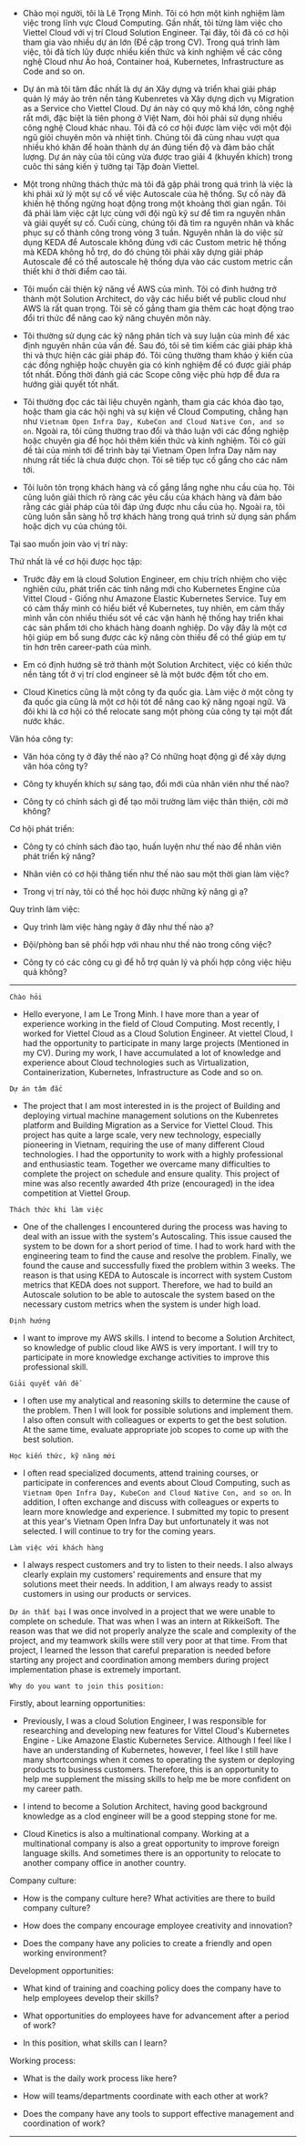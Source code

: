- Chào mọi người, tôi là Lê Trọng Minh. Tôi có hơn một kinh nghiệm làm việc trong lĩnh vực Cloud Computing. Gần nhất, tôi từng làm việc cho Viettel Cloud với vị trí Cloud Solution Engineer. Tại đây, tôi đã có cơ hội tham gia vào nhiều dự án lớn (Đề cập trong CV). Trong quá trình làm việc, tôi đã tích lũy được nhiều kiến thức và kinh nghiệm về các công nghệ Cloud như Ảo hoá, Container hoá, Kubernetes, Infrastructure as Code and so on.

- Dự án mà tôi tâm đắc nhất là dự án Xây dựng và triển khai giải pháp quản lý máy ảo trên nền tảng Kubenretes và Xây dựng dịch vụ Migration as a Service cho Viettel Cloud. Dự án này có quy mô khá lớn, công nghệ rất mới, đặc biệt là tiên phong ở Việt Nam, đòi hỏi phải sử dụng nhiều công nghệ Cloud khác nhau. Tôi đã có cơ hội được làm việc với một đội ngũ giỏi chuyên môn và nhiệt tình. Chúng tôi đã cùng nhau vượt qua nhiều khó khăn để hoàn thành dự án đúng tiến độ và đảm bảo chất lượng. Dự án này của tôi cũng vừa được trao giải 4 (khuyến khích) trong cuôc thi sáng kiến ý tưởng tại Tập đoàn Viettel.

- Một trong những thách thức mà tôi đã gặp phải trong quá trình là việc là khi phải xử lý một sự cố về việc Autoscale của hệ thống. Sự cố này đã khiến hệ thống ngừng hoạt động trong một khoảng thời gian ngắn. Tôi đã phải làm việc cật lực cùng với đội ngũ kỹ sư để tìm ra nguyên nhân và giải quyết sự cố. Cuối cùng, chúng tôi đã tìm ra nguyên nhân và khắc phục sự cố thành công trong vòng 3 tuần.
 Nguyên nhân là do việc sử dụng KEDA để Autoscale không đúng với các Custom metric hệ thống mà KEDA không hỗ trợ, do đó chúng tôi phải xây dựng giải pháp Autoscale để có thể autoscale hệ thống dựa vào các custom metric cần thiết khi ở thời điểm cao tải.

- Tôi muốn cải thiện kỹ năng về AWS của mình. Tôi có đinh hướng trở thành một Solution Architect, do vậy các hiểu biết về public cloud như AWS là rất quan trọng. Tôi sẽ cố gắng tham gia thêm các hoạt động trao đổi tri thức để nâng cao kỹ năng chuyên môn này.


- Tôi thường sử dụng các kỹ năng phân tích và suy luận của mình để xác định nguyên nhân của vấn đề. Sau đó, tôi sẽ tìm kiếm các giải pháp khả thi và thực hiện các giải pháp đó. Tôi cũng thường tham khảo ý kiến của các đồng nghiệp hoặc chuyên gia có kinh nghiệm để có được giải pháp tốt nhất. Đồng thời đánh giá các Scope công việc phù hợp để đưa ra hướng giải quyết tốt nhất.


- Tôi thường đọc các tài liệu chuyên ngành, tham gia các khóa đào tạo, hoặc tham gia các hội nghị và sự kiện về Cloud Computing, chẳng hạn như `Vietnam Open Infra Day, KubeCon and Cloud Native Con, and so on`. Ngoài ra, tôi cũng thường trao đổi và thảo luận với các đồng nghiệp hoặc chuyên gia để học hỏi thêm kiến thức và kinh nghiệm. Tôi có gửi đề tài của mình tới để trình bày tại Vietnam Open Infra Day năm nay nhưng rất tiếc là chưa được chọn. Tôi sẽ tiếp tục cố gắng cho các năm tới.


- Tôi luôn tôn trọng khách hàng và cố gắng lắng nghe nhu cầu của họ. Tôi cũng luôn giải thích rõ ràng các yêu cầu của khách hàng và đảm bảo rằng các giải pháp của tôi đáp ứng được nhu cầu của họ. Ngoài ra, tôi cũng luôn sẵn sàng hỗ trợ khách hàng trong quá trình sử dụng sản phẩm hoặc dịch vụ của chúng tôi.


Tại sao muốn join vào vị trí này:

Thứ nhất là về cơ hội được học tập:
- Trước đây em là cloud Solution Engineer, em chịu trích nhiệm cho việc nghiên cứu, phát triển các tính năng mới cho Kubernetes Engine của Vittel Cloud - Giống như Amazone Elastic Kubernetes Service. Tuy em có cảm thấy mình có hiểu biết về Kubernetes, tuy nhiên, em cảm thấy mình vẫn còn nhiều thiếu sót về các vận hành hệ thống hay triển khai các sản phẩm tới cho khách hàng doanh nghiệp. Do vậy đây là một cơ hội giúp em bổ sung được các kỹ năng còn thiếu để có thể giúp em tự tin hơn trên career-path của mình.

- Em có định hướng sẽ trở thành một Solution Architect, việc có kiến thức nền tảng tốt ở vị trí clod engineer sẽ là một bước đệm tốt cho em.

- Cloud Kinetics cũng là một công ty đa quốc gia. Làm việc ở một công ty đa quốc gia cũng là một cơ hội tót để nâng cao kỹ năng ngoại ngữ. Và đôi khi là cơ hội có thể relocate sang một phòng của 
công ty tại một đất nước khác.

Văn hóa công ty:

- Văn hóa công ty ở đây thế nào ạ? Có những hoạt động gì để xây dựng văn hóa công ty?

- Công ty khuyến khích sự sáng tạo, đổi mới của nhân viên như thế nào?

- Công ty có chính sách gì để tạo môi trường làm việc thân thiện, cởi mở không? 

Cơ hội phát triển:

- Công ty có chính sách đào tạo, huấn luyện như thế nào để nhân viên phát triển kỹ năng?

- Nhân viên có cơ hội thăng tiến như thế nào sau một thời gian làm việc? 

- Trong vị trí này, tôi có thể học hỏi được những kỹ năng gì ạ?

Quy trình làm việc:

- Quy trình làm việc hàng ngày ở đây như thế nào ạ? 

- Đội/phòng ban sẽ phối hợp với nhau như thế nào trong công việc?

- Công ty có các công cụ gì để hỗ trợ quản lý và phối hợp công việc hiệu quả không?


-------
`Chào hỏi`
- Hello everyone, I am Le Trong Minh. I have more than a year of experience working in the field of Cloud Computing. Most recently, I worked for Viettel Cloud as a Cloud Solution Engineer. At viettel Cloud, I had the opportunity to participate in many large projects (Mentioned in my CV). During my work, I have accumulated a lot of knowledge and experience about Cloud technologies such as Virtualization, Containerization, Kubernetes, Infrastructure as Code and so on.

`Dự án tâm đắc`
- The project that I am most interested in is the project of Building and deploying virtual machine management solutions on the Kubenretes platform and Building Migration as a Service for Viettel Cloud. This project has quite a large scale, very new technology, especially pioneering in Vietnam, requiring the use of many different Cloud technologies. I had the opportunity to work with a highly professional and enthusiastic team. Together we overcame many difficulties to complete the project on schedule and ensure quality. This project of mine was also recently awarded 4th prize (encouraged) in the idea competition at Viettel Group.

`Thách thức khi làm việc`
- One of the challenges I encountered during the process was having to deal with an issue with the system's Autoscaling. This issue caused the system to be down for a short period of time. I had to work hard with the engineering team to find the cause and resolve the problem. Finally, we found the cause and successfully fixed the problem within 3 weeks.
  The reason is that using KEDA to Autoscale is incorrect with system Custom metrics that KEDA does not support. Therefore, we had to build an Autoscale solution to be able to autoscale the system based on the necessary custom metrics when the system is under high load.

`Định hướng`
- I want to improve my AWS skills. I intend to become a Solution Architect, so knowledge of public cloud like AWS is very important. I will try to participate in more knowledge exchange activities to improve this professional skill.

`Giải quyết vấn đề`
- I often use my analytical and reasoning skills to determine the cause of the problem. Then I will look for possible solutions and implement them. I also often consult with colleagues or experts to get the best solution. At the same time, evaluate appropriate job scopes to come up with the best solution.

`Học kiến thức, kỹ năng mới`
- I often read specialized documents, attend training courses, or participate in conferences and events about Cloud Computing, such as `Vietnam Open Infra Day, KubeCon and Cloud Native Con, and so on`. In addition, I often exchange and discuss with colleagues or experts to learn more knowledge and experience. I submitted my topic to present at this year's Vietnam Open Infra Day but unfortunately it was not selected. I will continue to try for the coming years.

`Làm việc với khách hàng`
- I always respect customers and try to listen to their needs. I also always clearly explain my customers' requirements and ensure that my solutions meet their needs. In addition, I am always ready to assist customers in using our products or services.

`Dự án thất bại`
I was once involved in a project that we were unable to complete on schedule. That was when I was an intern at RikkeiSoft. The reason was that we did not properly analyze the scale and complexity of the project, and my teamwork skills were still very poor at that time. From that project, I learned the lesson that careful preparation is needed before starting any project and coordination among members during project implementation phase is extremely important.

`Why do you want to join this position:`

Firstly, about learning opportunities:
- Previously, I was a cloud Solution Engineer, I was responsible for researching and developing new features for Vittel Cloud's Kubernetes Engine - Like Amazone Elastic Kubernetes Service. Although I feel like I have an understanding of Kubernetes, however, I feel like I still have many shortcomings when it comes to operating the system or deploying products to business customers. Therefore, this is an opportunity to help me supplement the missing skills to help me be more confident on my career path.

- I intend to become a Solution Architect, having good background knowledge as a clod engineer will be a good stepping stone for me.

- Cloud Kinetics is also a multinational company. Working at a multinational company is also a great opportunity to improve foreign language skills. And sometimes there is an opportunity to relocate to another  company office in another country.

Company culture:

- How is the company culture here? What activities are there to build company culture?

- How does the company encourage employee creativity and innovation?

- Does the company have any policies to create a friendly and open working environment?

Development opportunities:

- What kind of training and coaching policy does the company have to help employees develop their skills?

- What opportunities do employees have for advancement after a period of work?

- In this position, what skills can I learn?

Working process:

- What is the daily work process like here?

- How will teams/departments coordinate with each other at work?

- Does the company have any tools to support effective management and coordination of work?


-------